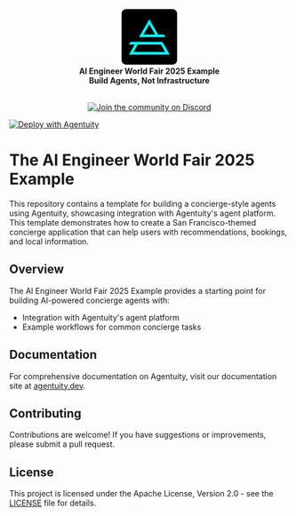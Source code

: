 <div align="center">
    <img src=".github/Agentuity.png" alt="Agentuity" width="100"/> <br/>
    <strong>AI Engineer World Fair 2025 Example</strong> <br/>
    <strong>Build Agents, Not Infrastructure</strong> <br/>
<br />

<a href="https://discord.gg/vtn3hgUfuc"><img alt="Join the community on Discord" src="https://img.shields.io/discord/1332974865371758646.svg?style=flat"></a>
</div>
</div>

[![Deploy with Agentuity](https://app.agentuity.com/img/deploy.svg)](https://app.agentuity.com/deploy)

# The AI Engineer World Fair 2025 Example

This repository contains a template for building a concierge-style agents using Agentuity, showcasing integration with Agentuity's agent platform. This template demonstrates how to create a San Francisco-themed concierge application that can help users with recommendations, bookings, and local information.

## Overview

The AI Engineer World Fair 2025 Example provides a starting point for building AI-powered concierge agents with:

- Integration with Agentuity's agent platform
- Example workflows for common concierge tasks

## Documentation

For comprehensive documentation on Agentuity, visit our documentation site at [agentuity.dev](https://agentuity.dev).

## Contributing

Contributions are welcome! If you have suggestions or improvements, please submit a pull request.

## License

This project is licensed under the Apache License, Version 2.0 - see the [LICENSE](LICENSE.md) file for details.


